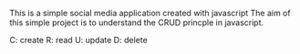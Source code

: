 This is a simple social media application created with javascript
The aim of this simple project is to understand the CRUD princple in javascript.

C: create
R: read
U: update
D: delete